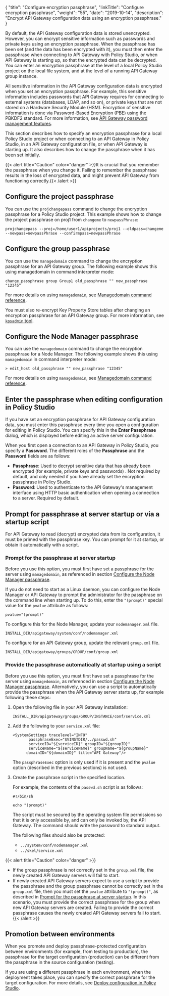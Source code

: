 {
"title": "Configure encryption passphrase",
  "linkTitle": "Configure encryption passphrase",
  "weight": "55",
  "date": "2019-10-14",
  "description": "Encrypt API Gateway configuration data using an encryption passphrase."
}

By default, the API Gateway configuration data is stored unencrypted. However, you can encrypt sensitive information such as passwords and private keys using an encryption passphrase. When the passphrase has been set (and the data has been encrypted with it), you must then enter the passphrase when connecting to API Gateway with Policy Studio, or when API Gateway is starting up, so that the encrypted data can be decrypted. You can enter an encryption passphrase at the level of a local Policy Studio project on the local file system, and at the level of a running API Gateway group instance.

All sensitive information in the API Gateway configuration data is encrypted when you set an encryption passphrase. For example, this sensitive information includes passwords that API Gateway requires for connecting to external systems (databases, LDAP, and so on), or private keys that are not stored on a Hardware Security Module (HSM). Encryption of sensitive information is done via Password-Based Encryption (PBE) using the PBKDF2 standard. For more information, see [API Gateway password management features](https://docs.axway.com/bundle/apim-security-guide/page/security_features.html#Securityfeatures-APIGatewaypasswordmanagementfeatures).

This section describes how to specify an encryption passphrase for a local Policy Studio project or when connecting to an API Gateway in Policy Studio, in an API Gateway configuration file, or when API Gateway is starting up. It also describes how to change the passphrase when it has been set initially.

{{< alert title="Caution" color="danger" >}}It is crucial that you remember the passphrase when you change it. Failing to remember the passphrase results in the loss of encrypted data, and might prevent API Gateway from functioning correctly.{{< /alert >}}

## Configure the project passphrase

You can use the `projchangepass` command to change the encryption passphrase for a Policy Studio project. This example shows how to change the project passphrase on proj1 from `changeme` to `newpassPhrase`:

```
projchangepass --proj=/home/user1/apiprojects/proj1 --oldpass=changeme --newpass=newpassPhrase --confirmpass=newpassPhrase
```

## Configure the group passphrase

You can use the `managedomain` command to change the encryption passphrase for an API Gateway group. The following example shows this using managedomain in command interpreter mode:

```
change_passphrase group Group1 old_passphrase "" new_passphrase "12345"
```

For more details on using `managedomain`, see [Managedomain command reference](/docs/apim_reference/managedomain_ref/).

You must also re-encrypt Key Property Store tables after changing an encryption passphrase for an API Gateway group. For more information, see [`kpsadmin` tool](/docs/apim_policydev/apigw_kps/how_to_use_kpsadmin_command/).

## Configure the Node Manager passphrase

You can use the `managedomain` command to change the encryption passphrase for a Node Manager. The following example shows this using `managedomain` in command interpreter mode:

```
> edit_host old_passphrase "" new_passphrase "12345"
```

For more details on using `managedomain`, see [Managedomain command reference](/docs/apim_reference/managedomain_ref/).

## Enter the passphrase when editing configuration in Policy Studio

If you have set an encryption passphrase for API Gateway configuration data, you must enter this passphrase every time you open a configuration for editing in Policy Studio. You can specify this in the **Enter Passphrase** dialog, which is displayed before editing an active server configuration.

When you first open a connection to an API Gateway in Policy Studio, you specify a **Password**. The different roles of the **Passphrase** and the **Password** fields are as follows:

* **Passphrase**: Used to decrypt sensitive data that has already been encrypted (for example, private keys and passwords) . Not required by default, and only needed if you have already set the encryption passphrase in Policy Studio.
* **Password**: Used to authenticate to the API Gateway's management interface using HTTP basic authentication when opening a connection to a server. Required by default.

## Prompt for passphrase at server startup or via a startup script

For API Gateway to read (decrypt) encrypted data from its configuration, it must be primed with the passphrase key. You can prompt for it at startup, or obtain it automatically with a script.

### Prompt for the passphrase at server startup

Before you use this option, you must first have set a passphrase for the server using `managedomain`, as referenced in section [Configure the Node Manager passphrase](#configure-the-node-manager-passphrase).

If you do not need to start as a Linux daemon, you can configure the Node Manager or API Gateway to prompt the administrator for the passphrase on the command line when starting up. To do this, enter the `"(prompt)"` special value for the `pvalue` attribute as follows:

```
pvalue="(prompt)"
```

To configure this for the Node Manager, update your `nodemanager.xml` file.

```
INSTALL_DIR/apigateway/system/conf/nodemanager.xml
```

To configure for an API Gateway group, update the relevant `group.xml` file.

```
INSTALL_DIR/apigateway/groups/GROUP/conf/group.xml
```

### Provide the passphrase automatically at startup using a script

Before you use this option, you must first have set a passphrase for the server using `managedomain`, as referenced in section [Configure the Node Manager passphrase](#configure-the-node-manager-passphrase). Alternatively, you can use a script to automatically provide the passphrase when the API Gateway server starts up, for example following these steps:

1. Open the following file in your API Gateway installation:

    ```
    INSTALL_DIR/apigateway/groups/GROUP/INSTANCE/conf/service.xml
    ```

2. Add the following to your `service.xml` file:

    ```
    <SystemSettings tracelevel="INFO"
           passphraseExec="$VINSTDIR/../passwd.sh"
           serviceID="${serviceID}" groupID="${groupID}"
           serviceName="${serviceName}" groupName="${groupName}"
          domainID="${domainID}" title="API Gateway"/>
    ```

    The `passphraseExec` option is only used if it is present and the `pvalue` option (described in the previous sections) is not used.

3. Create the passphrase script in the specified location.

    For example, the contents of the `passwd.sh` script is as follows:
    ```
    #!/bin/sh

    echo "(prompt)"
    ```
    The script must be secured by the operating system file permissions so that it is only accessible by, and can only be invoked by, the API Gateway. The command should write the password to standard output.

    The following files should also be protected:
    * `../system/conf/nodemanager.xml`
    * `../skel/service.xml`

{{< alert title="Caution" color="danger" >}}

* If the group passphrase is not correctly set in the `group.xml` file, the newly created API Gateway servers will fail to start.
* If newly created API Gateway servers expect to use a script to provide the passphrase and the group passphrase cannot be correctly set in the `group.xml` file, then you must set the `pvalue` attribute to `"(prompt)"`, as described in [Prompt for the passphrase at server startup](/docs/apim_administration/apigtw_admin/general_passphrase#prompt-for-the-passphrase-at-server-startup). In this scenario, you must provide the correct passphrase for the group when new API Gateway servers are created. Failing to provide the correct passphrase causes the newly created API Gateway servers fail to start.
{{< /alert >}}

## Promotion between environments

When you promote and deploy passphrase-protected configuration between environments (for example, from testing to production), the passphrase for the target configuration (production) can be different from the passphrase in the source configuration (testing).

If you are using a different passphrase in each environment, when the deployment takes place, you can specify the correct passphrase for the target configuration. For more details, see [Deploy configuration in Policy Studio](/docs/apim_administration/apigtw_admin/deploy_get_started#deploy-configuration-in-policy-studio).

